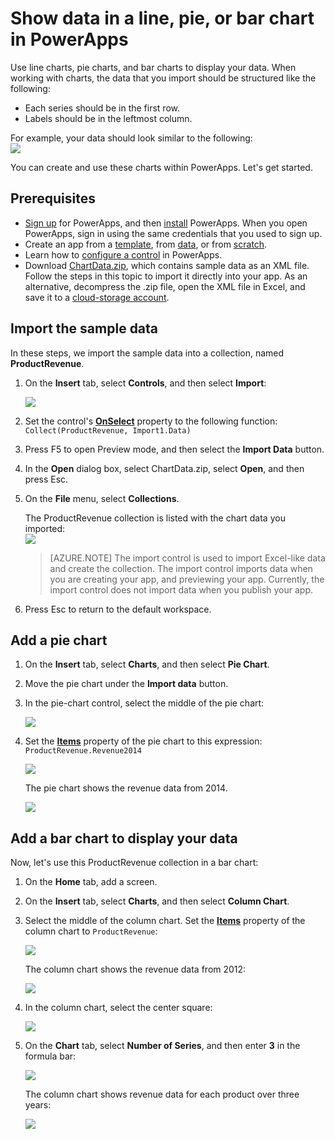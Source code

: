 <properties
	pageTitle="Create charts | Microsoft PowerApps"
	description="Show categories of data as line charts, pie charts, or bar charts"
	services=""
	suite="powerapps"
	documentationCenter=""
	authors="lonu"
	manager="anneta"
	editor=""/>

<tags
   ms.service="powerapps"
   ms.devlang="na"
   ms.topic="article"
   ms.tgt_pltfrm="na"
   ms.workload="na"
   ms.date="10/23/2016"
   ms.author="lonu"/>

# Show data in a line, pie, or bar chart in PowerApps
Use line charts, pie charts, and bar charts to display your data. When working with charts, the data that you import should be structured like the following:

- Each series should be in the first row.
- Labels should be in the leftmost column.

For example, your data should look similar to the following:  
![][9]

You can create and use these charts within PowerApps. Let's get started.

## Prerequisites
- [Sign up](signup-for-powerapps.md) for PowerApps, and then [install](http://aka.ms/powerappsinstall) PowerApps. When you open PowerApps, sign in using the same credentials that you used to sign up.
- Create an app from a [template](get-started-test-drive.md), from [data](get-started-create-from-data.md), or from [scratch](get-started-create-from-blank.md).
- Learn how to [configure a control](add-configure-controls.md) in PowerApps.
- Download [ChartData.zip](http://pwrappssamples.blob.core.windows.net/samples/ChartData.zip), which contains sample data as an XML file. Follow the steps in this topic to import it directly into your app. As an alternative, decompress the .zip file, open the XML file in Excel, and save it to a [cloud-storage account](cloud-storage-blob-connections.md).

## Import the sample data ##
In these steps, we import the sample data into a collection, named **ProductRevenue**.

1. On the **Insert** tab, select **Controls**, and then select **Import**:  

	![][11]  

1. Set the control's **[OnSelect](controls/properties-core.md)** property to the following function:  
```Collect(ProductRevenue, Import1.Data)```

1. Press F5 to open Preview mode, and then select the **Import Data** button.

1. In the **Open** dialog box, select ChartData.zip, select **Open**, and then press Esc.  

1. On the **File** menu, select **Collections**.

	The ProductRevenue collection is listed with the chart data you imported:  
	![][1]  

	> [AZURE.NOTE] The import control is used to import Excel-like data and create the collection. The import control imports data when you are creating your app, and previewing your app. Currently, the import control does not import data when you publish your app.

1. Press Esc to return to the default workspace.

## Add a pie chart ##
1. On the **Insert** tab, select **Charts**, and then select **Pie Chart**.

1. Move the pie chart under the **Import data** button.

1. In the pie-chart control, select the middle of the pie chart:   

	![][10]

1. Set the **[Items](controls/properties-core.md)** property of the pie chart to this expression:</br>
```ProductRevenue.Revenue2014```

	![][2]  

	The pie chart shows the revenue data from 2014.

	![][3]  

## Add a bar chart to display your data
Now, let's use this ProductRevenue collection in a bar chart:

1. On the **Home** tab, add a screen.

2. On the **Insert** tab, select **Charts**, and then select **Column Chart**.

3. Select the middle of the column chart. Set the **[Items](controls/properties-core.md)** property of the column chart to ```ProductRevenue```:

	![][12]  

	The column chart shows the revenue data from 2012:

	![][4]  

4. In the column chart, select the center square:

	![][5]

5. On the **Chart** tab, select **Number of Series**, and then enter **3** in the formula bar:

	![][6]  

	The column chart shows revenue data for each product over three years:

	![][7]  

[1]: ./media/use-line-pie-bar-chart/productrevenuecollection.png
[2]: ./media/use-line-pie-bar-chart/itemsexpression.png
[3]: ./media/use-line-pie-bar-chart/piechart.png
[4]: ./media/use-line-pie-bar-chart/columnchart.png
[5]: ./media/use-line-pie-bar-chart/columnchartseries.png
[6]: ./media/use-line-pie-bar-chart/columnchartseriesfunction.png
[7]: ./media/use-line-pie-bar-chart/columnchartthreeyears.png
[8]: ./media/use-line-pie-bar-chart/preview.png
[9]: ./media/use-line-pie-bar-chart/tableformat.png
[10]: ./media/use-line-pie-bar-chart/middlepiechart.png
[11]: ./media/use-line-pie-bar-chart/import.png
[12]: ./media/use-line-pie-bar-chart/itemscolumnchart.png
